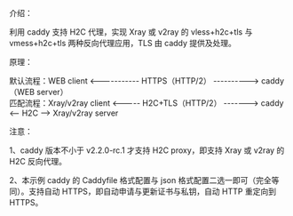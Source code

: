 介绍：

利用 caddy 支持 H2C 代理，实现 Xray 或 v2ray 的 vless+h2c+tls 与 vmess+h2c+tls 两种反向代理应用，TLS 由 caddy 提供及处理。

原理：

默认流程：WEB client <----------- HTTPS（HTTP/2） ----------> caddy（WEB server）  
匹配流程：Xray/v2ray client <----- H2C+TLS（HTTP/2） -------> caddy <-- H2C --> Xray/v2ray server

注意：

1、caddy 版本不小于 v2.2.0-rc.1 才支持 H2C proxy，即支持 Xray 或 v2ray 的 H2C 反向代理。

2、本示例 caddy 的 Caddyfile 格式配置与 json 格式配置二选一即可（完全等同）。支持自动 HTTPS，即自动申请与更新证书与私钥，自动 HTTP 重定向到 HTTPS。

